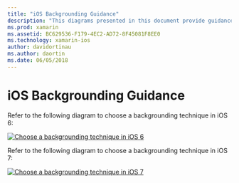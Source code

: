 ```yaml
---
title: "iOS Backgrounding Guidance"
description: "This diagrams presented in this document provide guidance about which of iOS's many backgrounding options should be chosen for a specific need."
ms.prod: xamarin
ms.assetid: BC629536-F179-4EC2-AD72-8F45081F8EE0
ms.technology: xamarin-ios
author: davidortinau
ms.author: daortin
ms.date: 06/05/2018
---
```


# iOS Backgrounding Guidance

Refer to the following diagram to choose a backgrounding technique in iOS 6:

 [![Choose a backgrounding technique in iOS 6](ios-backgrounding-guidance-images/image10.png)](ios-backgrounding-guidance-images/image10.png#lightbox)

Refer to the following diagram to choose a backgrounding technique in iOS 7:

 [![Choose a backgrounding technique in iOS 7](ios-backgrounding-guidance-images/image10b.png)](ios-backgrounding-guidance-images/image10b.png#lightbox)
